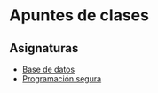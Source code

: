 # Apuntes de clases

## Asignaturas
- [Base de datos](https://github.com/istvian/Apuntes/tree/master/Base_datos)
- [Programación segura](https://github.com/istvian/Apuntes/tree/master/Programacion_Segura)
